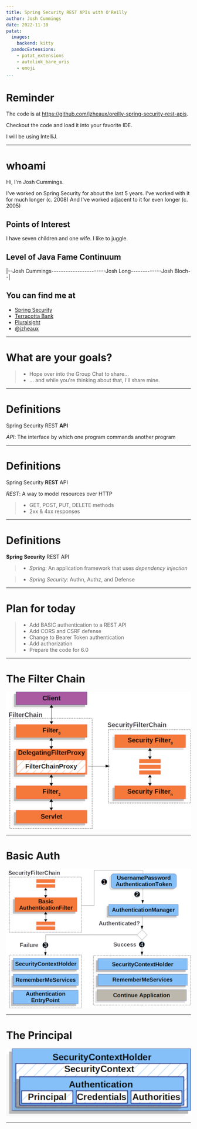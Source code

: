 ```yaml
---
title: Spring Security REST APIs with O'Reilly
author: Josh Cummings
date: 2022-11-10
patat:
  images:
    backend: kitty
  pandocExtensions:
    - patat_extensions
    - autolink_bare_uris
    - emoji
...
```


# Reminder

The code is at https://github.com/jzheaux/oreilly-spring-security-rest-apis.

Checkout the code and load it into your favorite IDE.

I will be using IntelliJ.

---

# whoami

Hi, I'm Josh Cummings.

I've worked on Spring Security for about the last 5 years.
I've worked with it for much longer (c. 2008)
And I've worked adjacent to it for even longer (c. 2005)

## Points of Interest

I have seven children and one wife.
I like to juggle.

## Level of Java Fame Continuum

|--Josh Cummings-----------------------Josh Long-------------Josh Bloch--|

## You can find me at

- [Spring Security](https://github.com/spring-projects/spring-security)
- [Terracotta Bank](https://github.com/terracotta-bank/terracotta-bank)
- [Pluralsight](https://pluralsight.com)
- [@jzheaux](https://twitter.com/jzheaux)

---

# What are your goals?

> - Hope over into the Group Chat to share...
> - ... and while you're thinking about that, I'll share mine.

---

# Definitions

Spring Security REST **API**

*API*: The interface by which one program commands another program

---

# Definitions

Spring Security **REST** API

*REST*: A way to model resources over HTTP

> - GET, POST, PUT, DELETE methods
> - 2xx & 4xx responses

---

# Definitions

**Spring Security** REST API

> - *Spring*: An application framework that uses *dependency injection*

> - *Spring Security*: Authn, Authz, and Defense

---

# Plan for today

> * Add BASIC authentication to a REST API
> * Add CORS and CSRF defense
> * Change to Bearer Token authentication
> * Add authorization
> * Prepare the code for 6.0

---

# The Filter Chain

![](images/securityfilterchain.png)

---

# Basic Auth

![](images/basicauthenticationfilter.png)

---

# The Principal

![](images/securitycontextholder.png)


---
